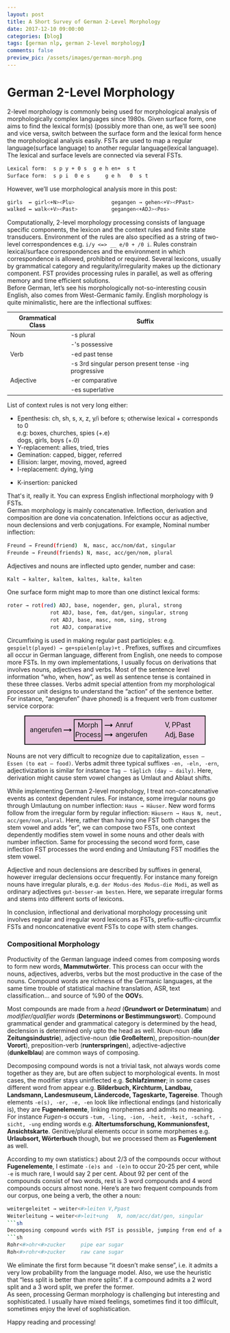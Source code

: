 ```yaml
---
layout: post
title: A Short Survey of German 2-Level Morphology
date: 2017-12-10 09:00:00
categories: [blog]
tags: [german nlp, german 2-level morphology]
comments: false
preview_pic: /assets/images/german-morph.png
---
```


# German 2-Level Morphology

2-level morphology is commonly being used for morphological analysis of morphologically complex languages since 1980s. Given surface form, one aims to find the lexical form(s) (possibly more than one, as we’ll see soon) and vice versa, switch between the surface form and the lexical form hence the morphological analysis easily. FSTs are used to map a regular language(surface language) to another regular language(lexical language). The lexical and surface levels are connected via several FSTs.

```sh
Lexical form:  s p y + 0 s	g e h en+  s t
Surface form:  s p i  0 e s     g e h   0  s t
```

However, we’ll use morphological analysis more in this post:

```sh
girls  ↔ girl<+N><Plu>            gegangen → gehen<+V><PPast>
walked ↔ walk<+V><Past>           gegangen<+ADJ><Pos>
```

Computationally, 2-level morphology processing consists of language specific components, the lexicon and the context rules and finite state transducers. Environment of the rules are also specified as a string of two-level correspondences e.g.  `i/y <=> __ e/0 + /0 i`. Rules constrain lexical/surface correspondences and the environment in which correspondence is allowed, prohibited or required. Several lexicons, usually by grammatical category and regularity/irregularity makes up the dictionary component. FST provides processing rules in parallel, as well as offering memory and time efficient solutions.   
Before German, let’s see his morphologically not-so-interesting cousin English, also comes from West-Germanic family. English morphology is quite minimalistic, here are the inflectional suffixes: 

| Grammatical Class |Suffix                                                                    |
|-------------------|--------------------------------------------------------------------------|
| Noun              |               -s  plural                                                 |
|                   |               -'s  possessive                                            |
| Verb              |               -ed  past tense                                            |
|                   |               -s   3rd singular person present tense -ing progressive    |
| Adjective         |               -er comparative                                            |
|                   |               -es superlative                                            |


List of context rules is not very long either:

* Epenthesis: ch, sh, s, x, z, y/i before s; otherwise lexical + corresponds to 0  
e.g: boxes, churches, spies (+.e)  
     dogs, girls, boys      (+.0)  
* Y-replacement: allies, tried, tries
* Gemination: capped, bigger, referred
* Ellision: larger, moving, moved, agreed
* I-replacement: dying, lying
- K-insertion: panicked

That's it, really it. You can express English inflectional morphology with 9 FSTs.  
German morphology is mainly concatenative. Inflection, derivation and composition are done via concatenation. Infelctions occur as adjective, noun declensions and verb conjugations. For example,
Nominal number inflection:

```sh
Freund → Freund(friend)  N, masc, acc/nom/dat, singular
Freunde → Freund(friends) N, masc, acc/gen/nom, plural
``` 

Adjectives and nouns are inflected upto gender, number and case:

```sh
Kalt → kalter, kaltem, kaltes, kalte, kalten 
```
One surface form might map to more than one distinct lexical forms:

```sh
roter → rot(red) ADJ, base, nogender, gen, plural, strong
              rot ADJ, base, fem, dat/gen, singular, strong
              rot ADJ, base, masc, nom, sing, strong
              rot ADJ, comparative
```

Circumfixing is used in making regular past participles: e.g. `gespielt(played) → ge+spielen(play)+t` . Prefixes, suffixes and circumfixes all occur in German language, different from English, one needs to compose more FSTs.
In my own implementations, I usually focus on derivations that involves nouns, adjectives and verbs. Most of the sentence level information “who, when, how”, as well as sentence tense is contained in these three classes. Verbs admit special attention from my morphological processor unit designs to understand the “action” of the sentence better. For instance, “angerufen” (have phoned) is a frequent verb from customer service corpora:

<figure>
  <img class="halfw" src="/assets/images/german-morph.png" alt="german-morph.png">
</figure>


Nouns are not very difficult to recognize due to capitalization, `essen – Essen (to eat – food)`. Verbs admit  three typical suffixes `-en, -eln, -ern`, adjectivization is similar for instance `Tag – täglich (day – daily)`. Here, derivation might cause stem vowel changes as Umlaut and Ablaut shifts.

While implementing  German 2-level morphology, I treat non-concatenative events as context dependent rules. For instance, some irregular nouns go through Umlautung on number inflection: `Haus → Häuser`. New word forms follow from the irregular form by regular inflection: `Häusern → Haus N, neut, acc/gen/nom,plural`. Here, rather than having one FST both changes the stem vowel and adds “er”, we can compose two FSTs, one context dependently modifies stem vowel in some nouns and other deals with number inflection. Same for processing the second word form, case inflection FST processes the word ending and Umlautung FST modifies the stem vowel.  

Adjective and noun declensions are described by suffixes in general, however irregular declensions occur frequently. For instance many foreign nouns have irregular plurals, e.g. `der Modus-des Modus-die Modi`, as well as ordinary adjectives `gut-besser-am besten`. Here, we separate irregular forms and stems into different sorts of lexicons.  

In conclusion, inflectional and derivational morphology processing unit involves regular and irregular word lexicons as FSTs, prefix-suffix-circumfix FSTs and nonconcatenative event FSTs to cope with stem changes. 

### Compositional Morphology

Productivity of the German language indeed comes from composing words to form new words, **Mammutwörter**. This process can occur with the nouns, adjectives, adverbs, verbs but the most productive in the case of the nouns. Compound words are richness of the Germanic languages, at the same time trouble of statistical machine translation, ASR, text classification... and source of %90 of the **OOV**s.

Most compounds are made from a *head* (**Grundwort or Determinatum**) and *modifier/qualifier words* (**Determinons or Bestimmungswort**). Compound grammatical gender and grammatical category is determined by the head, declension is determined only upto the head as well. Noun-noun (**die Zeitungsindustrie**), adjective-noun (**die Großeltern**), preposition-noun(**der Vorort**), preposition-verb (**runterspringen**), adjective-adjective (**dunkelblau**) are common ways of composing.

Decomposing compound words is not a trivial task, not always words come together as they are, but are often subject to morphological events. In most cases, the modifier stays uninflected e.g. **Schlafzimmer**; in some cases different word from appear e.g. **Bilderbuch, Kirchturm, Landbau, Landsmann, Landesmuseum, Ländercode, Tageskarte, Tagereise**. Though elements `-e(s), -er, -e, -en` look like inflectional endings (and historically is), they are **Fugenelemente**, linking morphemes and admits no meaning. For instance *Fugen-s* occurs `-tum, -ling, -ion, -heit, -keit, -schaft, -sicht, -ung` ending words e.g. **Altertumsforschung, Kommunionsfest, Ansichtskarte**. Genitive/plural elements occur in some morphemes e.g. **Urlaubsort, Wörterbuch** though, but we processed them as **Fugenlement** as well.

According to my own statistics:) about 2/3 of the compounds occur without **Fugenelemente**, I estimate `-(e)s and -(e)n` to occur 20-25 per cent, while `-e` is much rare, I would say 2 per cent. About 92 per cent of the compounds consist of two words, rest is 3 word compounds and 4 word compounds occurs almost none. Here’s are two frequent compounds from our corpus, one being a verb, the other a noun:
```sh
weitergeleitet → weiter<#>leiten V,Ppast
Weiterleitung → weiter<#>leit+ung   N, nom/acc/dat/gen, singular
```sh
Decomposing compound words with FST is possible, jumping from end of a word to beginning of another word should emit a word boundary symbol, **<#>**. However, we shouldn’t forget to compose with the *Fugenelement FST* and *Umlautung FST*. This way, one can transduce all possible splittings of a compound, which splits are feasible or “make sense” is whole another issue. My in-house tool generates all possible splits, then filtered by impossible POS tag combinations (e.g. beiden is not bei<#>den) and a language model. For instance “Rohrohrzucker” has 2 possible splits:
```sh
Rohr<#>ohr<#>zucker     pipe ear sugar
Roh<#>rohr<#>zucker     raw cane sugar
```
We eliminate the first form because “it doesn’t make sense”, i.e. it admits a very low probability from the language model. Also, we use the heuristic that “less split is better than more splits”. If a compound admits a 2 word split and a 3 word split, we prefer the former.  
As seen, processing German morphology is challenging but interesting and sophisticated. I usually have mixed feelings, sometimes find it too diffilcult, sometimes enjoy the level of sophistication.

Happy reading and processing!






